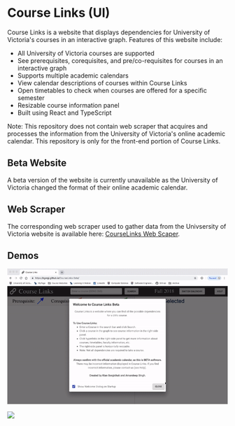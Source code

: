 # Course Links (UI)
Course Links is a website that displays dependencies for University of Victoria's courses in an interactive graph. Features of this website include:

- All University of Victoria courses are supported 
- See prerequisites, corequisites, and pre/co-requisites for courses in an interactive graph
- Supports multiple academic calendars 
- View calendar descriptions of courses within Course Links
- Open timetables to check when courses are offered for a specific semester 
- Resizable course information panel
- Built using React and TypeScript

Note: This repository does not contain web scraper that acquires and processes the information from the University of Victoria's online academic calendar. This repository is only for the front-end portion of Course Links.  
 

## Beta Website
A beta version of the website is currently unavailable as the University of Victoria changed the format of their online academic calendar.  

## Web Scraper
The corresponding web scraper used to gather data from the Univsersity of Victoria website is available here: [CourseLinks Web Scaper](https://github.com/kgorgi/CourseLinks-Web-Scraper).


## Demos
![](demo_gifs/graph.gif?raw=true)


![](demo_gifs/otherfeatures.gif?raw=true)
